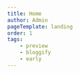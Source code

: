 ```yaml
---
title: Home
author: Admin
pageTemplate: landing
order: 1
tags:
    - preview
    - bloggify
    - early
---
```


